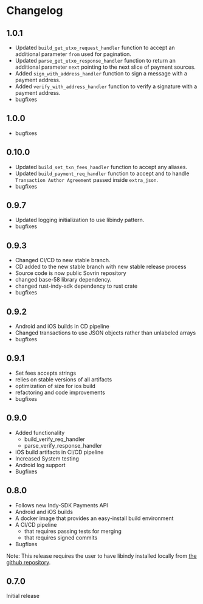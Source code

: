 # Changelog


## 1.0.1
* Updated `build_get_utxo_request_handler` function to accept an additional parameter `from` used for pagination.
* Updated `parse_get_utxo_response_handler` function to return an additional parameter `next` pointing to the next slice of payment sources.
* Added `sign_with_address_handler` function to sign a message with a payment address.
* Added `verify_with_address_handler` function to verify a signature with a payment address.
* bugfixes

## 1.0.0
* bugfixes

## 0.10.0
* Updated `build_set_txn_fees_handler` function to accept any aliases.
* Updated `build_payment_req_handler` function to accept and to handle `Transaction Author Agreement` passed inside `extra_json`.
* bugfixes

## 0.9.7
* Updated logging initialization to use libindy pattern.
* bugfixes

## 0.9.3
* Changed CI/CD to new stable branch.
* CD added to the new stable branch with new stable release process
* Source code is now public Sovrin repository
* changed base-58 library dependency.
* changed rust-indy-sdk dependency to rust crate
* bugfixes

## 0.9.2
* Android and iOS builds in CD pipeline
* Changed transactions to use JSON objects rather than unlabeled arrays
* bugfixes

## 0.9.1
* Set fees accepts strings
* relies on stable versions of all artifacts
* optimization of size for ios build
* refactoring and code improvements
* bugfixes

## 0.9.0
* Added functionality
    * build_verify_req_handler
    * parse_verify_response_handler
* iOS build artifacts in CI/CD pipeline
* Increased System testing
* Android log support
* Bugfixes

## 0.8.0

* Follows new Indy-SDK Payments API
* Android and iOS builds
* A docker image that provides an easy-install build environment
* A CI/CD pipeline
    * that requires passing tests for merging
    * that requires signed commits
* Bugfixes

Note: This release requires the user to have libindy installed locally from [the github repository](https://github.com/hyperledger/indy-sdk). 


## 0.7.0
Initial release
